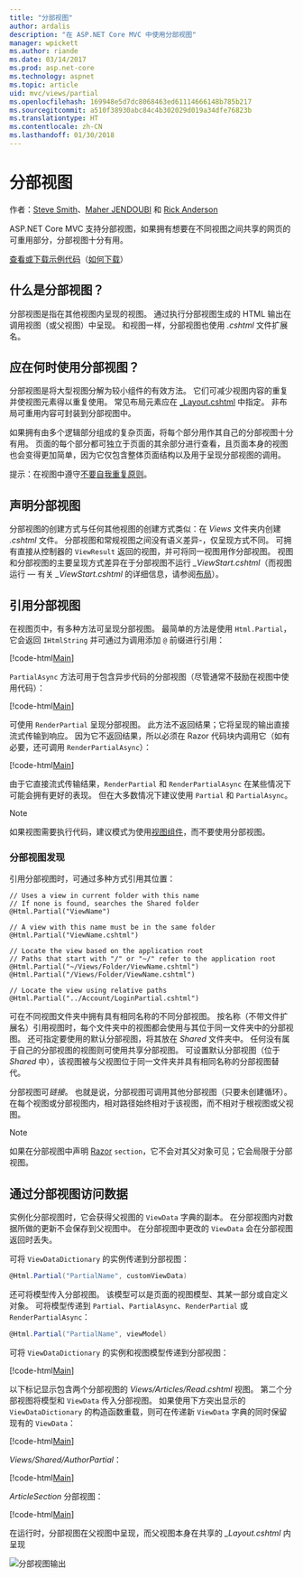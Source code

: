 ```yaml
---
title: "分部视图"
author: ardalis
description: "在 ASP.NET Core MVC 中使用分部视图"
manager: wpickett
ms.author: riande
ms.date: 03/14/2017
ms.prod: asp.net-core
ms.technology: aspnet
ms.topic: article
uid: mvc/views/partial
ms.openlocfilehash: 169948e5d7dc8068463ed61114666148b785b217
ms.sourcegitcommit: a510f38930abc84c4b302029d019a34dfe76823b
ms.translationtype: HT
ms.contentlocale: zh-CN
ms.lasthandoff: 01/30/2018
---
```

# <a name="partial-views"></a>分部视图

作者：[Steve Smith](https://ardalis.com/)、[Maher JENDOUBI](https://twitter.com/maherjend) 和 [Rick Anderson](https://twitter.com/RickAndMSFT)

ASP.NET Core MVC 支持分部视图，如果拥有想要在不同视图之间共享的网页的可重用部分，分部视图十分有用。

[查看或下载示例代码](https://github.com/aspnet/Docs/tree/master/aspnetcore/mvc/views/partial/sample)（[如何下载](xref:tutorials/index#how-to-download-a-sample)）

## <a name="what-are-partial-views"></a>什么是分部视图？

分部视图是指在其他视图内呈现的视图。 通过执行分部视图生成的 HTML 输出在调用视图（或父视图）中呈现。 和视图一样，分部视图也使用 *.cshtml* 文件扩展名。

## <a name="when-should-i-use-partial-views"></a>应在何时使用分部视图？

分部视图是将大型视图分解为较小组件的有效方法。 它们可减少视图内容的重复并使视图元素得以重复使用。 常见布局元素应在 [_Layout.cshtml](layout.md) 中指定。 非布局可重用内容可封装到分部视图中。

如果拥有由多个逻辑部分组成的复杂页面，将每个部分用作其自己的分部视图十分有用。 页面的每个部分都可独立于页面的其余部分进行查看，且页面本身的视图也会变得更加简单，因为它仅包含整体页面结构以及用于呈现分部视图的调用。

提示：在视图中遵守[不要自我重复原则](http://deviq.com/don-t-repeat-yourself/)。

## <a name="declaring-partial-views"></a>声明分部视图

分部视图的创建方式与任何其他视图的创建方式类似：在 *Views* 文件夹内创建 *.cshtml* 文件。 分部视图和常规视图之间没有语义差异-，仅呈现方式不同。 可拥有直接从控制器的 `ViewResult` 返回的视图，并可将同一视图用作分部视图。 视图和分部视图的主要呈现方式差异在于分部视图不运行 *_ViewStart.cshtml*（而视图运行 — 有关 *_ViewStart.cshtml* 的详细信息，请参阅[布局](layout.md)）。

## <a name="referencing-a-partial-view"></a>引用分部视图

在视图页中，有多种方法可呈现分部视图。 最简单的方法是使用 `Html.Partial`，它会返回 `IHtmlString` 并可通过为调用添加 `@` 前缀进行引用：

[!code-html[Main](partial/sample/src/PartialViewsSample/Views/Home/About.cshtml?range=9)]

`PartialAsync` 方法可用于包含异步代码的分部视图（尽管通常不鼓励在视图中使用代码）：

[!code-html[Main](partial/sample/src/PartialViewsSample/Views/Home/About.cshtml?range=8)]

可使用 `RenderPartial` 呈现分部视图。 此方法不返回结果；它将呈现的输出直接流式传输到响应。 因为它不返回结果，所以必须在 Razor 代码块内调用它（如有必要，还可调用 `RenderPartialAsync`）：

[!code-html[Main](partial/sample/src/PartialViewsSample/Views/Home/About.cshtml?range=10-12)]

由于它直接流式传输结果，`RenderPartial` 和 `RenderPartialAsync` 在某些情况下可能会拥有更好的表现。 但在大多数情况下建议使用 `Partial` 和 `PartialAsync`。

> [!NOTE]
> 如果视图需要执行代码，建议模式为使用[视图组件](view-components.md)，而不要使用分部视图。

### <a name="partial-view-discovery"></a>分部视图发现

引用分部视图时，可通过多种方式引用其位置：

```text
// Uses a view in current folder with this name
// If none is found, searches the Shared folder
@Html.Partial("ViewName")

// A view with this name must be in the same folder
@Html.Partial("ViewName.cshtml")

// Locate the view based on the application root
// Paths that start with "/" or "~/" refer to the application root
@Html.Partial("~/Views/Folder/ViewName.cshtml")
@Html.Partial("/Views/Folder/ViewName.cshtml")

// Locate the view using relative paths
@Html.Partial("../Account/LoginPartial.cshtml")
```

可在不同视图文件夹中拥有具有相同名称的不同分部视图。 按名称（不带文件扩展名）引用视图时，每个文件夹中的视图都会使用与其位于同一文件夹中的分部视图。 还可指定要使用的默认分部视图，将其放在 *Shared* 文件夹中。 任何没有属于自己的分部视图的视图则可使用共享分部视图。 可设置默认分部视图（位于 *Shared* 中），该视图被与父视图位于同一文件夹并具有相同名称的分部视图替代。

分部视图可*链接*。 也就是说，分部视图可调用其他分部视图（只要未创建循环）。 在每个视图或分部视图内，相对路径始终相对于该视图，而不相对于根视图或父视图。

> [!NOTE]
> 如果在分部视图中声明 [Razor](razor.md) `section`，它不会对其父对象可见；它会局限于分部视图。

## <a name="accessing-data-from-partial-views"></a>通过分部视图访问数据

实例化分部视图时，它会获得父视图的 `ViewData` 字典的副本。 在分部视图内对数据所做的更新不会保存到父视图中。 在分部视图中更改的 `ViewData` 会在分部视图返回时丢失。

可将 `ViewDataDictionary` 的实例传递到分部视图：

```csharp
@Html.Partial("PartialName", customViewData)
   ```

还可将模型传入分部视图。 该模型可以是页面的视图模型、其某一部分或自定义对象。 可将模型传递到 `Partial`、`PartialAsync`、`RenderPartial` 或 `RenderPartialAsync`：

```csharp
@Html.Partial("PartialName", viewModel)
   ```

可将 `ViewDataDictionary` 的实例和视图模型传递到分部视图：

[!code-html[Main](partial/sample/src/PartialViewsSample/Views/Articles/Read.cshtml?range=15-16)]

以下标记显示包含两个分部视图的 *Views/Articles/Read.cshtml* 视图。 第二个分部视图将模型和 `ViewData` 传入分部视图。 如果使用下方突出显示的 `ViewDataDictionary` 的构造函数重载，则可在传递新 `ViewData` 字典的同时保留现有的 `ViewData`：

[!code-html[Main](partial/sample/src/PartialViewsSample/Views/Articles/Read.cshtml)]

*Views/Shared/AuthorPartial*：

[!code-html[Main](partial/sample/src/PartialViewsSample/Views/Shared/AuthorPartial.cshtml)]

*ArticleSection* 分部视图：

[!code-html[Main](partial/sample/src/PartialViewsSample/Views/Articles/ArticleSection.cshtml)]

在运行时，分部视图在父视图中呈现，而父视图本身在共享的 *_Layout.cshtml* 内呈现

![分部视图输出](partial/_static/output.png)
